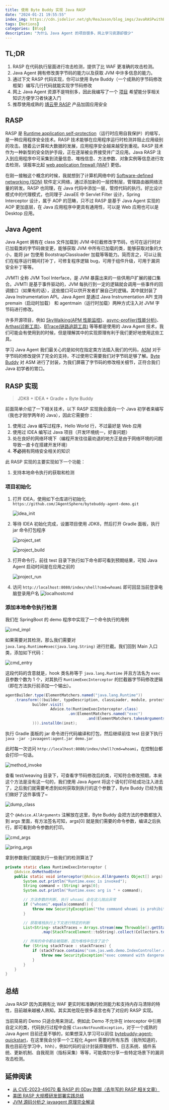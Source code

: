 ```yaml
---
title: 使用 Byte Buddy 实现 Java RASP
date: "2024-01-21 19:55:55"
index_img: https://cdn.jsdelivr.net/gh/ReaJason/blog_imgs/JavaRASPwithByteBuddy_index_img.png
tags: [Notions]
categories: [Blog]
description: "为什么 Java Agent 的项目很多，网上学习资源却很少"
---
```


## TL;DR

1. RASP 在代码执行层面进行攻击检测，提供了比 WAF 更准确的攻击检测。
2. Java Agent 拥有修改类字节码的能力以及获取 JVM 中许多信息的能力。
3. 通过下文 RASP 代码实现，你可以使用 Byte Buddy（一个成熟的字节码修改框架）编写几行代码就能实现字节码修改
4. 网上 Java Agent 资源不是特别多，因此我编写了一个 [项目](#总结) 希望能分享相关知识方便学习者快速入门
5. 推荐使用成熟的 [靖云甲 RASP](https://www.boundaryx.com/category/product/adr)  产品加固应用安全

## RASP

RASP 是 [Runtime application self-protection](https://en.wikipedia.org/wiki/Runtime_application_self-protection)（运行时应用自我保护）的缩写，是一种应用程序安全技术。RASP 技术能够在应用程序运行时检测并阻止应用级别的攻击。随着云计算和大数据的发展，应用程序安全越来越受到重视。RASP 技术作为一种新型的安全防护手段，正在逐渐被业界接受并广泛应用。Java RASP 注入到应用程序中可采集到流量信息、堆栈信息、方法参数、对象实例等信息进行攻击检测，误报率比起 [web application firewall (WAF)](https://en.wikipedia.org/wiki/Web_application_firewall) 更低。

在刚一接触这个概念的时候，我就想到了计算机网络中的 [Software-defined networking (SDN)](https://en.wikipedia.org/wiki/Software-defined_networking) 软件定义网络，通过添加新的一层控制层，管理路由器网络流量的转发。RASP 也同理，在 Java 代码中添加一层，管控代码的执行。好比设计模式中的代理模式，也同理于 JavaEE 中 Servlet Filter 设计，Spring Interceptor 设计，属于 AOP 的范畴，只不过 RASP 是基于 Java Agent 实现的 AOP 更加底层，在 Java 应用程序中更具有通用性，可以是 Web 应用也可以是 Desktop 应用。

## Java Agent

Java Agent 拥有在 class 文件加载到 JVM 中拦截修改字节码，也可在运行时对已加载类的字节码做变更，能够获取 JVM 中所有已加载的类，能够获取对象的大小，能将 jar 包使用 BootstrapClassloader 加载等等能力。简而言之，可以让我们在程序运行期间打补丁，可修复程序逻辑 bug，可用于组件升级，可用于漏洞安全补丁等等。

JVMTI 全称 JVM Tool Interface，是 JVM 暴露出来的一些供用户扩展的接口集合。JVMTI 是基于事件驱动的，JVM 每执行到一定的逻辑就会调用一些事件的回调接口（如果有的话），这些接口可以供开发者扩展自己的逻辑。其中就封装了 Java Instrumentation API。Java Agent 是通过 Java Instrumentation API 支持 premain（启动时加载） 和 agentmain（运行时加载）两种方式注入对 JVM 字节码进行修改。

许多开源项目，例如 [SkyWalking(APM 性能监控)](https://github.com/apache/skywalking-java)、[async-profiler(性能分析)](https://github.com/async-profiler/async-profiler)、[Arthas(诊断工具)](https://github.com/alibaba/arthas)、[BTrace(链路追踪工具)](https://github.com/btraceio/btrace) 等等都是使用的 Java Agent 技术，我们可能会有使用到的时候，但是理解其中的实现原理有利于我们更好地使用这些工具。

学习 Java Agent 我们最关心的是如何在指定类方法插入我们的代码，[ASM](https://asm.ow2.io/) 对于字节码的修改提供了完全的支持，不过使用它需要我们对字节码足够了解。[Byte Buddy](https://bytebuddy.net/#/) 对 ASM 进行了封装，为我们屏蔽了字节码的修改相关细节，正符合我们 Java 初学者的胃口。

## RASP 实现

> JDK8 + IDEA + Gradle + Byte Buddy

前面简单介绍了一下相关技术，以下 RASP 实现我会面向一个 Java 初学者来编写（我也才刚学两年的 Java），因此它需要你：

1. 使用过 Java 编写过程序，Hello World 行，不过最好是 Web 应用
2. 使用过 IDEA 编写过 Java 项目（开发环境统一，好查问题）
3. 处在良好的网络环境下（编程开发往往最劝退的地方正是由于网络环境的问题导致一直卡在搭建开发环境）
4. **不必**拥有网络安全相关的知识

此 RASP 实现的主要实现如下一个功能：

1. 支持本地命令执行的获取和检测

### 项目初始化

1. 打开 IDEA，使用如下仓库进行初始化 `https://github.com/JAgentSphere/bytebuddy-agent-demo.git`

    ![idea_init](https://cdn.jsdelivr.net/gh/ReaJason/blog_imgs/JavaRASPwithByteBuddy_img/idea_init.png)

2. 等待 IDEA 初始化完成，设置项目使用 JDK8，然后打开 Gradle 面板，执行 jar 命令打包程序

    ![project_set](https://cdn.jsdelivr.net/gh/ReaJason/blog_imgs/JavaRASPwithByteBuddy_img/project_set.png)

    ![project_build](https://cdn.jsdelivr.net/gh/ReaJason/blog_imgs/JavaRASPwithByteBuddy_img/project_build.png)

3. 打开命令行，前往 test 目录下执行如下命令即可看到预期结果，可知 Java Agent 启动时间是在应用之前的

    ![project_run](https://cdn.jsdelivr.net/gh/ReaJason/blog_imgs/JavaRASPwithByteBuddy_img/project_run.png)

4. 访问 `http://localhost:8080/index/shell?cmd=whoami` 即可回显当前登录电脑登录用户名
    ![localhostcmd](https://cdn.jsdelivr.net/gh/ReaJason/blog_imgs/JavaRASPwithByteBuddy_img/localhostcmd.png)

### 添加本地命令执行检测

我们在 SpringBoot 的 demo 程序中实现了一个命令执行的用例

![cmd_impl](https://cdn.jsdelivr.net/gh/ReaJason/blog_imgs/JavaRASPwithByteBuddy_img/cmd_impl.png)

如果需要对其检测，那么我们需要对 `java.lang.Runtime#exec(java.lang.String)` 进行拦截。我们回到 Main 入口类，添加如下代码：

![cmd_entry](https://cdn.jsdelivr.net/gh/ReaJason/blog_imgs/JavaRASPwithByteBuddy_img/cmd_entry.png)

这段代码的含意就是，hook 类名称等于 `java.lang.Runtime` 并且方法名为 `exec` 且参数个数为 1 个，对其执行 `RuntimeExecInterceptor` 的拦截器字节码修改逻辑（即在方法执行前添加一个输出）。

```java
agentBuilder.type(ElementMatchers.named("java.lang.Runtime"))
    .transform(((builder, typeDescription, classLoader, module, protectionDomain) ->
            builder.visit(
                    Advice.to(RuntimeExecInterceptor.class)
                            .on(ElementMatchers.named("exec")
                                    .and(ElementMatchers.takesArguments(1)))
            ))).installOn(inst);
```

执行 Gradle 面板的 jar 命令进行代码编译和打包，然后继续前往 test 目录下执行 `java -jar -javaagent:agent.jar demo.jar`

此时每一次访问 `http://localhost:8080/index/shell?cmd=whoami`，在控制台都会打印一句话。

![method_invoke](https://cdn.jsdelivr.net/gh/ReaJason/blog_imgs/JavaRASPwithByteBuddy_img/method_invoke.png)

查看 test/weaving 目录下，可查看字节码修改后的类，可知符合修改预期，本来这个方法是没有这一句的，我们使用 Java Agent 将这个语句打印给成功注入进去了，之后我们就需要考虑到如何获取到执行的这个参数了，Byte Buddy 已经为我们做好了这件事情了~

![dump_class](https://cdn.jsdelivr.net/gh/ReaJason/blog_imgs/JavaRASPwithByteBuddy_img/dump_class.png)

这个 `@Advice.AllArguments` 注解放在这里，Byte Buddy 会把方法的参数都放入到 args 里面，有方法签名可知，args[0] 就是我们需要的命令参数，编译之后执行，即可看到命令参数的打印。

![cmd_args](https://cdn.jsdelivr.net/gh/ReaJason/blog_imgs/JavaRASPwithByteBuddy_img/cmd_args.png)

![pring_args](https://cdn.jsdelivr.net/gh/ReaJason/blog_imgs/JavaRASPwithByteBuddy_img/print_args.png)

拿到参数我们就能执行一些我们的检测算法了

```java
private static class RuntimeExecInterceptor {
    @Advice.OnMethodEnter
    public static void interceptor(@Advice.AllArguments Object[] args) {
        System.out.println("Runtime.exec is invoked");
        String command = (String) args[0];
        System.out.println("Runtime.exec arg is " + command);

        // 方法参数的判断, 执行 whoami 会在这儿抛出异常
        if ("whoami".equals(command)) {
            throw new SecurityException("the command whoami is prohibited in this env");
        }

        // 获取堆栈执行上下文进行特定的判断
        List<String> stackTraces = Arrays.stream(new Throwable().getStackTrace()).limit(100)
                .map(StackTraceElement::toString).collect(Collectors.toList());

        // 所有的命令都会被阻断，因为堆栈中包含了这个
        for (String stackTrace : stackTraces) {
            if (stackTrace.contains("com.jas.web.demo.IndexController.cmd")) {
                throw new SecurityException("exec command with dangerous stack");
            }
        }
    }
}
```

## 总结

Java RASP 因为其拥有比 WAF 更实时和准确的检测能力和支持内存马清除的特性，目前越来越被人熟知。其实其他现在很多语言也有了对应的 RASP 实现。

当前简易的 Demo 只适合用来测试，例如此 Demo 不允许在 interceptor 中引用自定义的类，代码执行过程中会报 `ClassNotFoundException`，对于一个成熟的 Java Agent 目前还是不够的，如果想深入学习可以前往 [bytebuddy-agent-quickstart](https://github.com/JAgentSphere/bytebuddy-agent-quickstart)，在这里我会分享一个工程化 Agent 需要的所有东西（我所知道的，我也目前在学习中，hhh），例如代码的设计封装原理细节、日志系统、插件系统、更新机制、自我观测（指标采集）等等，可能偶尔分享一些特定场景下的漏洞攻击检测。

## 延伸阅读

- [从 CVE-2023-49070 看 RASP 的 0Day 防御（去年写的 RASP 相关文章）](https://mp.weixin.qq.com/s/yfrz9cIsindPZMYRE7Buww)
- [美团 RASP 大规模研发部署实践总结](https://tech.meituan.com/2024/01/19/runtime-application-self-protection-practice-in-meituan.html)
- [JVM 源码分析之 javaagent 原理完全解读](https://www.infoq.cn/article/javaagent-illustrated)
